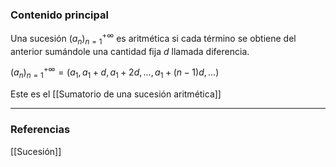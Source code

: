 ### Contenido principal

Una sucesión $(a_n)^{+\infty}_{n=1}$ es aritmética si cada término se obtiene del anterior sumándole una cantidad fija $d$ llamada diferencia.

$(a_n)^{+\infty}_{n=1} = (a_1, a_1 + d, a_1 +2d, \dots, a_1 + (n-1)d, \dots)$

Este es el [[Sumatorio de una sucesión aritmética]]

--- 
### Referencias
[[Sucesión]]